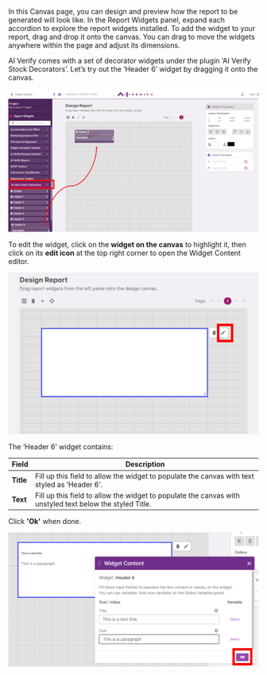 In this Canvas page, you can design and preview how the report to be generated will look like. In the Report Widgets panel, expand each accordion to explore the report widgets installed. To add the widget to your report, drag and drop it onto the canvas. You can drag to move the widgets anywhere within the page and adjust its dimensions.

AI Verify comes with a set of decorator widgets under the plugin ‘AI Verify Stock Decorators’. Let’s try out the ‘Header 6’ widget by dragging it onto the canvas.

![header6-widget](../../res/design-customized-report/drag-1.png)

To edit the widget, click on the **widget on the canvas** to highlight it, then click on its **edit icon** at the top right corner to open the Widget Content editor.

![edit-widget](../../res/design-customized-report/edit-widget-1.png)

The ‘Header 6’ widget contains:

| Field     | Description                                                                                              |
| --------- | -------------------------------------------------------------------------------------------------------- |
| **Title** | Fill up this field to allow the widget to populate the canvas with text styled as ‘Header 6’.            |
| **Text**  | Fill up this field to allow the widget to populate the canvas with unstyled text below the styled Title. |

Click **'Ok'** when done.

![fill-widget](../../res/design-customized-report/edit-widget-2.png)
